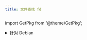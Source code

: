 ```yaml
---
title: 文件查找 fd
---
```


import GetPkg from '@theme/GetPkg';

<GetPkg name="fd-find" dnf apt scoop="fd" />

<details>
    <summary>针对 Debian</summary>

`fdfind` 才是 Debian 专用的程序名，此是技术问题。可调整过来：

    echo alias fd=fdfind | tee -a ~/.bashrc ~/.zshrc > /dev/null

</details>
